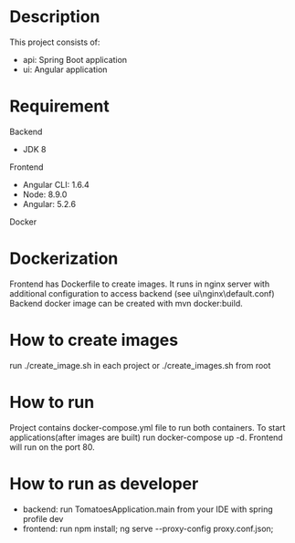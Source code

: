 # Description
This project consists of: 
- api: Spring Boot application
- ui: Angular application

# Requirement
Backend
- JDK 8

Frontend
- Angular CLI: 1.6.4
- Node: 8.9.0
- Angular: 5.2.6

Docker

# Dockerization
Frontend has Dockerfile to create images. It runs in nginx server with additional configuration to access backend (see ui\nginx\default.conf)
Backend docker image can be created with mvn docker:build.

# How to create images
run ./create_image.sh in each project or ./create_images.sh from root

# How to run
Project contains docker-compose.yml file to run both containers.
To start applications(after images are built) run docker-compose up -d. Frontend will run on the port 80.

# How to run as developer
- backend:  run TomatoesApplication.main from your IDE with spring profile dev
- frontend: run npm install; ng serve --proxy-config proxy.conf.json;